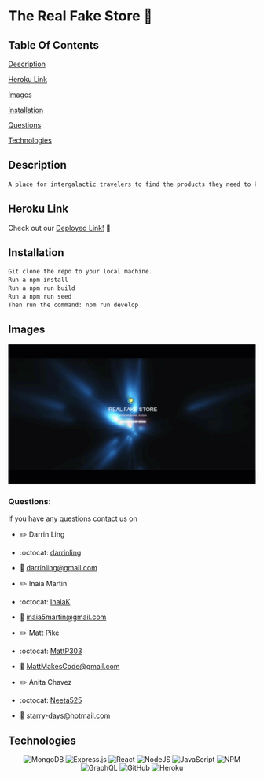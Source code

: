 # The Real Fake Store :milky_way:


 
 ## Table Of Contents
 
[Description](#description)

[Heroku Link](#herokulink)

[Images](#images)

[Installation](#installation)

[Questions](#questions)

[Technologies](#technologies)



## Description

```md
A place for intergalactic travelers to find the products they need to keep sane on their long journeys through space. Whether they want something unique or something real fake, the real fake store has it all. Our application is web responsive, easily visible on a mobile device or from your spaceship’s console. 

```
## Heroku Link
Check out our [Deployed Link!](https://real-fake-store.herokuapp.com/) :rocket:

## Installation 
```md
Git clone the repo to your local machine.
Run a npm install
Run a npm run build
Run a npm run seed
Then run the command: npm run develop
```
 

## 


## Images
![RealFakeGIF](project3.gif)


### Questions:

If you have any questions contact us on

- :pencil2: Darrin Ling 
- :octocat: [darrinling](https://github.com/darrinling)
- :email: darrinling@gmail.com

- :pencil2: Inaia Martin
- :octocat: [InaiaK](https://github.com/inaia@gmail.com) 
- :email: inaia5martin@gmail.com

- :pencil2: Matt Pike 
- :octocat: [MattP303](https://github.com/MattP303)
- :email: MattMakesCode@gmail.com

- :pencil2: Anita Chavez 
- :octocat: [Neeta525](https://github.com/Neeta525)
- :email: starry-days@hotmail.com

## Technologies
<div align="center">

![MongoDB](https://img.shields.io/badge/MongoDB-%234ea94b.svg?style=for-the-badge&logo=mongodb&logoColor=white)
![Express.js](https://img.shields.io/badge/express.js-%23404d59.svg?style=for-the-badge&logo=express&logoColor=%2361DAFB)
![React](https://img.shields.io/badge/react-%2320232a.svg?style=for-the-badge&logo=react&logoColor=%2361DAFB)
![NodeJS](https://img.shields.io/badge/node.js-6DA55F?style=for-the-badge&logo=node.js&logoColor=white)
![JavaScript](https://img.shields.io/badge/javascript-%23323330.svg?style=for-the-badge&logo=javascript&logoColor=%23F7DF1E)
![NPM](https://img.shields.io/badge/NPM-%23000000.svg?style=for-the-badge&logo=npm&logoColor=white)
![GraphQL](https://img.shields.io/badge/-GraphQL-E10098?style=for-the-badge&logo=graphql&logoColor=white)
![GitHub](https://img.shields.io/badge/github-%23121011.svg?style=for-the-badge&logo=github&logoColor=white)
![Heroku](https://img.shields.io/badge/heroku-%23430098.svg?style=for-the-badge&logo=heroku&logoColor=white)

</div>